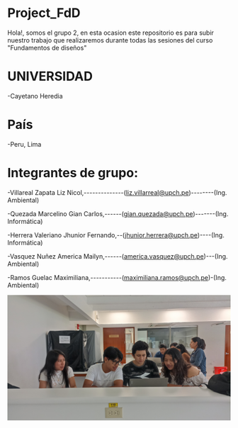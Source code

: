 # **Project_FdD**

Hola!, somos el grupo 2, en esta ocasion este repositorio es para subir nuestro trabajo que realizaremos durante todas las sesiones del curso "Fundamentos de diseños"

# UNIVERSIDAD
-Cayetano Heredia

# País
-Peru, Lima

# **Integrantes de grupo:**
-Villareal Zapata Liz Nicol,--------------(liz.villarreal@upch.pe)--------(Ing. Ambiental)

-Quezada Marcelino Gian Carlos,------(gian.quezada@upch.pe)-------(Ing. Informática)

-Herrera Valeriano Jhunior Fernando,--(jhunior.herrera@upch.pe)----(Ing. Informática)

-Vasquez Nuñez America Mailyn,------(america.vasquez@upch.pe)---(Ing. Ambiental)

-Ramos Guelac Maximiliana,-----------(maximiliana.ramos@upch.pe)-(Ing. Ambiental)

![Imagen del grupo](<Imagenes/Grupo 2.jpeg>)


